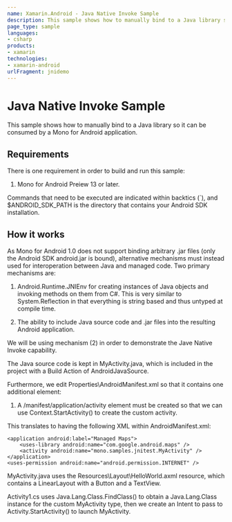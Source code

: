 ```yaml
---
name: Xamarin.Android - Java Native Invoke Sample
description: This sample shows how to manually bind to a Java library so it can be consumed by a Mono for Android application. Requirements There is one...
page_type: sample
languages:
- csharp
products:
- xamarin
technologies:
- xamarin-android
urlFragment: jnidemo
---
```

# Java Native Invoke Sample

This sample shows how to manually bind to a Java library so it can
be consumed by a Mono for Android application.

## Requirements

There is one requirement in order to build and run this sample:

 1. Mono for Android Preiew 13 or later.

Commands that need to be executed are indicated within backtics (`),
and $ANDROID_SDK_PATH is the directory that contains your Android SDK
installation.

## How it works

As Mono for Android 1.0 does not support binding arbitrary .jar
files (only the Android SDK android.jar is bound), alternative
mechanisms must instead used for interoperation between Java and
managed code.  Two primary mechanisms are:

 1. Android.Runtime.JNIEnv for creating instances of Java objects and
    invoking methods on them from C#.  This is very similar to
    System.Reflection in that everything is string based and thus
    untyped at compile time.

 2. The ability to include Java source code and .jar files into the
    resulting Android application.

We will be using mechanism (2) in order to demonstrate the Jave Native Invoke capability.

The Java source code is kept in MyActivity.java, which is included
in the project with a Build Action of AndroidJavaSource.

Furthermore, we edit Properties\AndroidManifest.xml so that it
contains one additional element:

1. A /manifest/application/activity element must be created so that
    we can use Context.StartActivity() to create the custom activity.

This translates to having the following XML within
AndroidManifest.xml:

	<application android:label="Managed Maps">
		<uses-library android:name="com.google.android.maps" />
		<activity android:name="mono.samples.jnitest.MyActivity" />
	</application>
	<uses-permission android:name="android.permission.INTERNET" />

MyActivity.java uses the Resources\Layout\HelloWorld.axml resource, which
contains a LinearLayout with a Button and a TextView.

Activity1.cs uses Java.Lang.Class.FindClass() to obtain a
Java.Lang.Class instance for the custom MyActivity type, then we
create an Intent to pass to Activity.StartActivity() to launch
MyActivity.

